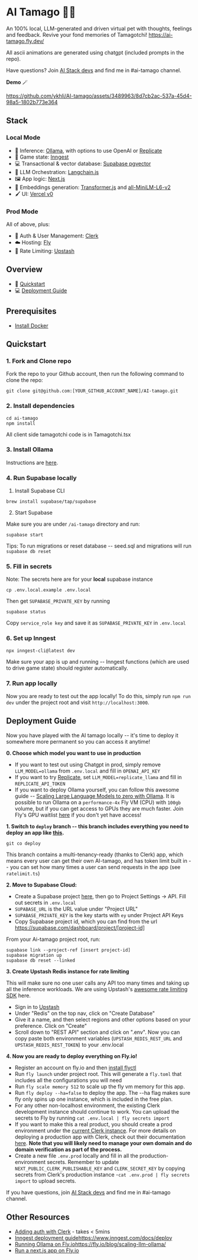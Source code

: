# AI Tamago 🥚🐣
An 100% local, LLM-generated and driven virtual pet with thoughts, feelings and feedback. Revive your fond memories of Tamagotchi! https://ai-tamago.fly.dev/

All ascii animations are generated using chatgpt (included prompts in the repo). 

Have questions? Join [AI Stack devs](https://discord.gg/TsWCNVvRP5) and find me in #ai-tamago channel.

**Demo** 🪄

https://github.com/ykhli/AI-tamago/assets/3489963/8d7cb2ac-537a-45d4-98a5-1802b773e364

## Stack

### Local Mode
- 🦙 Inference: [Ollama](https://github.com/jmorganca/ollama), with options to use OpenAI or [Replicate](https://replicate.com/)
- 🔔 Game state: [Inngest](https://www.inngest.com/)
- 💻 Transactional & vector database: [Supabase pgvector](https://supabase.com/docs/guides/database/extensions/pgvector)
- 🧠 LLM Orchestration: [Langchain.js](https://js.langchain.com/docs/)
- 🖼️ App logic: [Next.js](https://nextjs.org/)
- 🧮 Embeddings generation: [Transformer.js](https://github.com/xenova/transformers.js) and [
all-MiniLM-L6-v2](https://huggingface.co/Xenova/all-MiniLM-L6-v2)
- 🖌️ UI: [Vercel v0](https://v0.dev/)

### Prod Mode
All of above, plus: 
- 🔐 Auth & User Management: [Clerk](https://clerk.com/)
- ☁️  Hosting: [Fly](https://fly.io/)
- 🥇 Rate Limiting: [Upstash](https://upstash.com/)

## Overview
- 🚀 [Quickstart](#quickstart)
- 💻 [Deployment Guide](#deployment-guide)

## Prerequisites

- [Install Docker](https://www.docker.com/get-started)

## Quickstart

### 1. Fork and Clone repo

Fork the repo to your Github account, then run the following command to clone the repo:

```
git clone git@github.com:[YOUR_GITHUB_ACCOUNT_NAME]/AI-tamago.git
```

### 2. Install dependencies
```
cd ai-tamago
npm install
```

All client side tamagotchi code is in Tamagotchi.tsx

### 3. Install Ollama
Instructions are [here](https://github.com/jmorganca/ollama#macos).

### 4. Run Supabase locally
1. Install Supabase CLI

```
brew install supabase/tap/supabase
```

2. Start Supabase

Make sure you are under `/ai-tamago` directory and run:

```
supabase start
```

Tips: To run migrations or reset database -- seed.sql and migrations will run
`supabase db reset`

### 5. Fill in secrets
Note: The secrets here are for your **local** supabase instance

```
cp .env.local.example .env.local
```

Then get `SUPABASE_PRIVATE_KEY` by running

```
supabase status
```

Copy `service_role key` and save it as `SUPABASE_PRIVATE_KEY` in `.env.local`

### 6. Set up Inngest
`npx inngest-cli@latest dev`

Make sure your app is up and running -- Inngest functions (which are used to drive game state) should register automatically. 


### 7. Run app locally

Now you are ready to test out the app locally! To do this, simply run `npm run dev` under the project root and visit `http://localhost:3000`.

## Deployment Guide

Now you have played with the AI tamago locally -- it's time to deploy it somewhere more permanent so you can access it anytime! 

**0. Choose which model you want to use in production**
- If you want to test out using Chatgpt in prod, simply remove `LLM_MODEL=ollama` from `.env.local` and fill in `OPENAI_API_KEY`
- If you want to try [Replicate](https://replicate.com/), set `LLM_MODEL=replicate_llama` and fill in `REPLICATE_API_TOKEN`
- If you want to deploy Ollama yourself, you can follow this awesome guide -- [Scaling Large Language Models to zero with Ollama](https://fly.io/blog/scaling-llm-ollama/). It is possible to run Ollama on a `performance-4x` Fly VM (CPU) with `100gb` volume, but if you can get access to GPUs they are much faster. Join Fly's GPU waitlist [here](https://fly.io/gpu) if you don't yet have access!


**1. Switch to `deploy` branch -- this branch includes everything you need to deploy an app like [this](https://ai-tamago.fly.dev/).**

   
```git co deploy```


This branch contains a multi-tenancy-ready (thanks to Clerk) app, which means every user can get their own AI-tamago, and has token limit built in -- you can set how many times a user can send requests in the app (see `ratelimit.ts`)

**2. Move to Supabase Cloud:**

- Create a Supabase project [here](https://supabase.com/), then go to Project Settings -> API. Fill out secrets in `.env.local`
- `SUPABASE_URL` is the URL value under "Project URL"
- `SUPABASE_PRIVATE_KEY` is the key starts with `ey` under Project API Keys
- Copy Supabase project id, which you can find from the url https://supabase.com/dashboard/project/[project-id]

From your Ai-tamago project root, run:

```
supabase link --project-ref [insert project-id]
supabase migration up
supabase db reset --linked
```

**3. Create Upstash Redis instance for rate limiting**

This will make sure no one user calls any API too many times and taking up all the inference workloads. We are using Upstash's [awesome rate limiting SDK](https://upstash.com/blog/upstash-ratelimit) here.

- Sign in to [Upstash](https://upstash.com/)
- Under "Redis" on the top nav, click on "Create Database"
- Give it a name, and then select regions and other options based on your preference. Click on "Create"
- Scroll down to "REST API" section and click on ".env". Now you can copy paste both environment variables (`UPSTASH_REDIS_REST_URL` and `UPSTASH_REDIS_REST_TOKEN`) to your .env.local

**4. Now you are ready to deploy everything on Fly.io!**
- Register an account on fly.io and then [install flyctl](https://fly.io/docs/hands-on/install-flyctl/)
- Run `fly launch` under project root. This will generate a `fly.toml` that includes all the configurations you will need
- Run `fly scale memory 512` to scale up the fly vm memory for this app.
- Run `fly deploy --ha=false` to deploy the app. The --ha flag makes sure fly only spins up one instance, which is included in the free plan.
- For any other non-localhost environment, the existing Clerk development instance should continue to work. You can upload the secrets to Fly by running `cat .env.local | fly secrets import`
- If you want to make this a real product, you should create a prod environment under the [current Clerk instance](https://dashboard.clerk.com/). For more details on deploying a production app with Clerk, check out their documentation [here](https://clerk.com/docs/deployments/overview). **Note that you will likely need to manage your own domain and do domain verification as part of the process.**
- Create a new file `.env.prod` locally and fill in all the production-environment secrets. Remember to update `NEXT_PUBLIC_CLERK_PUBLISHABLE_KEY` and `CLERK_SECRET_KEY` by copying secrets from Clerk's production instance -`cat .env.prod | fly secrets import` to upload secrets.

If you have questions, join [AI Stack devs](https://discord.gg/TsWCNVvRP5) and find me in #ai-tamago channel.

## Other Resources 
- [Adding auth with Clerk](https://clerk.com/docs/quickstarts/nextjs) - takes < 5mins
- [Inngest deployment guide](https://www.inngest.com/docs/deploy)https://www.inngest.com/docs/deploy
- [Running Ollama on Fly.io](https://fly.io/blog/scaling-llm-ollama/)https://fly.io/blog/scaling-llm-ollama/
- [Run a next.js app on Fly.io](https://fly.io/docs/js/frameworks/nextjs/#:~:text=Deploy%20an%20existing%20NextJS%20app&text=First%2C%20install%20flyctl%2C%20your%20Fly,the%20root%20of%20your%20application.&text=Creating%20app%20in%20%2FUsers%2Fme,source%20code%20Detected%20a%20Next.)

